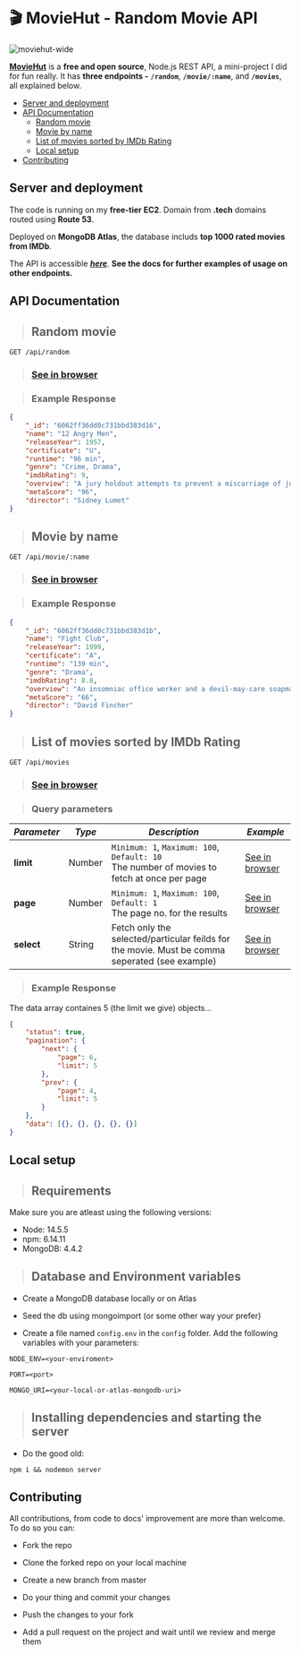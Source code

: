 # 🎬 **MovieHut - Random Movie API**

![moviehut-wide](https://user-images.githubusercontent.com/59442907/113717489-4b5fc700-9709-11eb-980c-cb6f83ed670e.jpg)

**[MovieHut](https://moviehut.tech/api/random)** is a **free and open source**, Node.js REST API, a mini-project I did for fun really. It has **three endpoints -** **`/random`**, **`/movie/:name`**, and **`/movies`**, all explained below.

-   [Server and deployment](#server-and-deployment)
-   [API Documentation](#api-documentation)
    -   [Random movie](#random-movie)
    -   [Movie by name](#movie-by-name)
    -   [List of movies sorted by IMDb Rating](#list-of-movies-sorted-by-imdb-rating)
    -   [Local setup](#local-setup)
-   [Contributing](#contributing)

## **Server and deployment**

The code is running on my **free-tier EC2**. Domain from **.tech** domains routed using **Route 53**.

Deployed on **MongoDB Atlas**, the database includs **top 1000 rated movies from IMDb**.

The API is accessible **_[here](https://moviehut.tech/api/random)_**. **See the docs for further examples of usage on other endpoints.**

## **API Documentation**

> ## **Random movie**

```HTTP
GET /api/random
```

> ### **[See in browser](https://moviehut.tech/api/random)**

> ### Example Response

```json
{
    "_id": "6062ff36dd0c731bbd383d16",
    "name": "12 Angry Men",
    "releaseYear": 1957,
    "certificate": "U",
    "runtime": "96 min",
    "genre": "Crime, Drama",
    "imdbRating": 9,
    "overview": "A jury holdout attempts to prevent a miscarriage of justice by forcing his colleagues to reconsider the evidence.",
    "metaScore": "96",
    "director": "Sidney Lumet"
}
```

> ## **Movie by name**

```HTTP
GET /api/movie/:name
```

> ### **[See in browser](https://moviehut.tech/api/fight%20club)**

> ### Example Response

```json
{
    "_id": "6062ff36dd0c731bbd383d1b",
    "name": "Fight Club",
    "releaseYear": 1999,
    "certificate": "A",
    "runtime": "139 min",
    "genre": "Drama",
    "imdbRating": 8.8,
    "overview": "An insomniac office worker and a devil-may-care soapmaker form an underground fight club that evolves into something much, much more.",
    "metaScore": "66",
    "director": "David Fincher"
}
```

> ## **List of movies sorted by IMDb Rating**

```HTTP
GET /api/movies
```

> ### **[See in browser](https://moviehut.tech/api/movies?page=5&limit=5)**

> ### Query parameters

| **_Parameter_** | **_Type_** | **_Description_**                                                                               | **_Example_**                                                                 |
| --------------- | ---------- | ----------------------------------------------------------------------------------------------- | ----------------------------------------------------------------------------- |
| **limit**       | Number     | `Minimum: 1`, `Maximum: 100`, `Default: 10` <br> The number of movies to fetch at once per page | [See in browser](https://moviehut.tech/api/movies?limit=8)                    |
| **page**        | Number     | `Minimum: 1`, `Maximum: 100`, `Default: 1` <br> The page no. for the results                    | [See in browser](https://moviehut.tech/api/movies?select=name&page=5&limit=5) |
| **select**      | String     | Fetch only the selected/particular feilds for the movie. Must be comma seperated (see example)  | [See in browser](https://moviehut.tech/api/movies?select=name,imdbRating)     |

> ### Example Response

The data array containes 5 (the limit we give) objects...

```json
{
    "status": true,
    "pagination": {
        "next": {
            "page": 6,
            "limit": 5
        },
        "prev": {
            "page": 4,
            "limit": 5
        }
    },
    "data": [{}, {}, {}, {}, {}]
}
```

## **Local setup**

> ## **Requirements**

Make sure you are atleast using the following versions:

-   Node: 14.5.5
-   npm: 6.14.11
-   MongoDB: 4.4.2

> ## **Database and Environment variables**

-   Create a MongoDB database locally or on Atlas

-   Seed the db using mongoimport (or some other way your prefer)

-   Create a file named `config.env` in the `config` folder. Add the following variables with your parameters:

```.env
NODE_ENV=<your-enviroment>

PORT=<port>

MONGO_URI=<your-local-or-atlas-mongodb-uri>
```

> ## **Installing dependencies and starting the server**

-   Do the good old:

```
npm i && nodemon server
```

## **Contributing**

All contributions, from code to docs' improvement are more than welcome. To do so you can:

-   Fork the repo

-   Clone the forked repo on your local machine

-   Create a new branch from master

-   Do your thing and commit your changes

-   Push the changes to your fork

-   Add a pull request on the project and wait until we review and merge them
